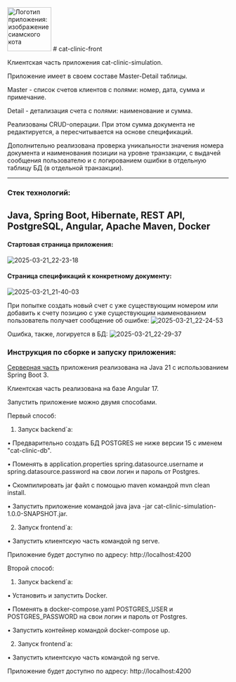 <img src="https://github.com/user-attachments/assets/f495987e-3146-44de-98bd-1a471aaedf98" alt="Логотип приложения: изображение сиамского кота" width="100" height="100">
# cat-clinic-front

Клиентская часть приложения cat-clinic-simulation.

Приложение имеет в своем составе Master-Detail таблицы.

Master - cписок счетов клиентов с полями: номер, дата, сумма и примечание.

Detail - детализация счета с полями: наименование и сумма.

Реализованы CRUD-операции. При этом сумма документа не редактируется, а пересчитывается на основе спецификаций.

Дополнительно реализована проверка уникальности значения номера документа и наименования позиции на уровне транзакции, с выдачей сообщения пользователю и с логированием ошибки в отдельную таблицу БД (в отдельной транзакции).

--------
### Стек технологий:
Java, Spring Boot, Hibernate, REST API, PostgreSQL, Angular, Apache Maven, Docker
--------

#### Стартовая страница приложения:
![2025-03-21_22-23-18](https://github.com/user-attachments/assets/87e14db1-741b-462e-8ead-917d06073902)

#### Страница спецификаций к конкретному документу:
![2025-03-21_21-40-03](https://github.com/user-attachments/assets/37f0cf28-d656-4d48-861f-20762af57a4f)

При попытке создать новый cчет с уже существующим номером или добавить к счету позицию с уже существующим наименованием пользователь получает сообщение об ошибке:
![2025-03-21_22-24-53](https://github.com/user-attachments/assets/44f499f7-1ed3-41c4-80c7-b496d63a129a)

Ошибка, также, логируется в БД:
![2025-03-21_22-29-37](https://github.com/user-attachments/assets/3eabcb90-9b49-4b0a-88d6-feda89bef1da)

### Инструкция по сборке и запуску приложения:

[Серверная часть](https://github.com/KoshanSky1/cat-clinic-simulation) приложения реализована на Java 21 с использованием Spring Boot 3.

Клиентская часть реализована на базе Angular 17.

Запустить приложение можно двумя способами.

Первый способ:

1. Запуск backend`a:
   
• Предварительно создать БД POSTGRES не ниже версии 15 с именем "cat-clinic-db".

• Поменять в application.properties spring.datasource.username и spring.datasource.password на свои логин и пароль от Postgres.

• Скомпилировать jar файл с помощью maven командой mvn clean install.

• Запустить приложение командой java java -jar cat-clinic-simulation-1.0.0-SNAPSHOT.jar.

2. Запуск frontend`a:
   
• Запустить клиентскую часть командой ng serve.

Приложение будет доступно по адресу: http://localhost:4200

Второй способ:

1. Запуск backend`a:
   
• Установить и запустить Docker.

• Поменять в docker-compose.yaml POSTGRES_USER и POSTGRES_PASSWORD на свои логин и пароль от Postgres.

• Запустить контейнер командой docker-compose up.

2. Запуск frontend`a:
   
• Запустить клиентскую часть командой ng serve.

Приложение будет доступно по адресу: http://localhost:4200
